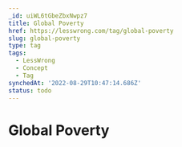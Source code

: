 ```yaml
---
_id: uiWL6tGbeZbxNwpz7
title: Global Poverty
href: https://lesswrong.com/tag/global-poverty
slug: global-poverty
type: tag
tags:
  - LessWrong
  - Concept
  - Tag
synchedAt: '2022-08-29T10:47:14.686Z'
status: todo
---
```


# Global Poverty
